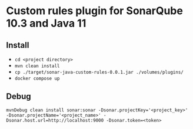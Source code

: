 # Custom rules plugin for SonarQube 10.3 and Java 11

## Install

* `cd <project directory>`
* `mvn clean install`
* `cp ./target/sonar-java-custom-rules-0.0.1.jar ./volumes/plugins/`
* `docker compose up`

## Debug

`mvnDebug clean install sonar:sonar -Dsonar.projectKey='<project_key>' -Dsonar.projectName='<project_name>' -Dsonar.host.url=http://localhost:9000 -Dsonar.token=<token>`